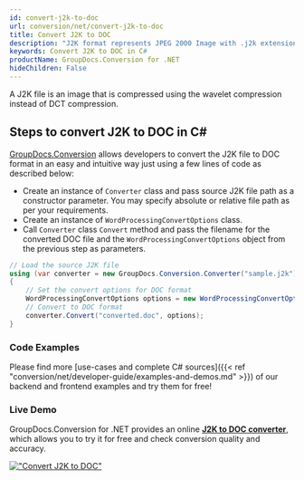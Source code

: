 ```yaml
---
id: convert-j2k-to-doc
url: conversion/net/convert-j2k-to-doc
title: Convert J2K to DOC
description: "J2K format represents JPEG 2000 Image with .j2k extension. Learn how to convert J2K to DOC file programmatically in C# language using GroupDocs.Conversion for .NET library."
keywords: Convert J2K to DOC in C#
productName: GroupDocs.Conversion for .NET
hideChildren: False
---
```


A J2K file is an image that is compressed using the wavelet compression instead of DCT compression.

## Steps to convert J2K to DOC in C#

[GroupDocs.Conversion](https://products.groupdocs.com/conversion/net) allows developers to convert the J2K file to DOC format in an easy and intuitive way just using a few lines of code as described below:

* Create an instance of `Converter` class and pass source J2K file path as a constructor parameter. You may specify absolute or relative file path as per your requirements. 
* Create an instance of `WordProcessingConvertOptions` class.
* Call `Converter` class `Convert` method and pass the filename for the converted DOC file and the `WordProcessingConvertOptions` object from the previous step as parameters.

```csharp
// Load the source J2K file
using (var converter = new GroupDocs.Conversion.Converter("sample.j2k"))
{
    // Set the convert options for DOC format
    WordProcessingConvertOptions options = new WordProcessingConvertOptions();
    // Convert to DOC format
    converter.Convert("converted.doc", options);
}
```

### Code Examples

Please find more [use-cases and complete C# sources]({{< ref "conversion/net/developer-guide/examples-and-demos.md" >}}) of our backend and frontend examples and try them for free!

### Live Demo

GroupDocs.Conversion for .NET provides an online [**J2K to DOC converter**](https://products.groupdocs.app/conversion/j2k-to-doc), which allows you to try it for free and check conversion quality and accuracy.

[!["Convert J2K to DOC"](conversion/net/images/convert-j2k-to-doc.png)](https://products.groupdocs.app/conversion/j2k-to-doc)